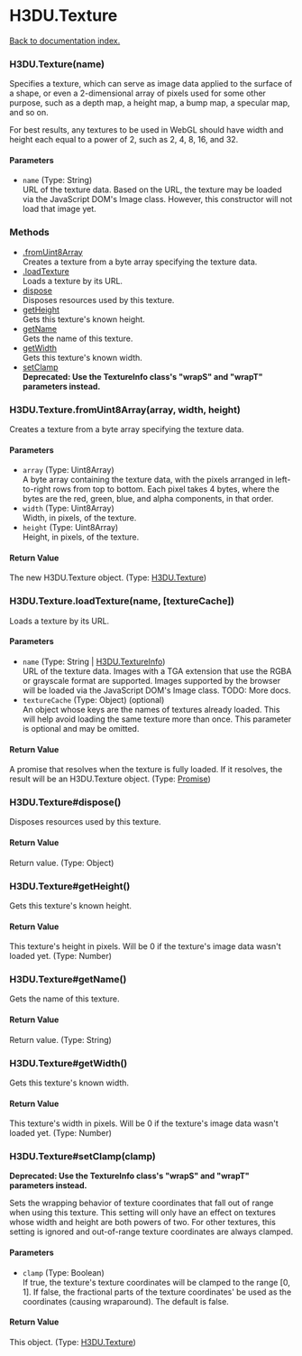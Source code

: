 # H3DU.Texture

[Back to documentation index.](index.md)

 <a name='H3DU.Texture'></a>
### H3DU.Texture(name)

Specifies a texture, which can serve as image data applied to
the surface of a shape, or even a 2-dimensional array of pixels
used for some other purpose, such as a depth map, a height map,
a bump map, a specular map, and so on.

For best results, any textures to be used in WebGL should have
width and height each equal to a power of 2, such as 2, 4, 8, 16,
and 32.

#### Parameters

* `name` (Type: String)<br>
    URL of the texture data. Based on the URL, the texture may be loaded via the JavaScript DOM's Image class. However, this constructor will not load that image yet.

### Methods

* [.fromUint8Array](#H3DU.Texture.fromUint8Array)<br>Creates a texture from a byte array specifying the texture data.
* [.loadTexture](#H3DU.Texture.loadTexture)<br>Loads a texture by its URL.
* [dispose](#H3DU.Texture_H3DU.Texture_dispose)<br>Disposes resources used by this texture.
* [getHeight](#H3DU.Texture_H3DU.Texture_getHeight)<br>Gets this texture's known height.
* [getName](#H3DU.Texture_H3DU.Texture_getName)<br>Gets the name of this texture.
* [getWidth](#H3DU.Texture_H3DU.Texture_getWidth)<br>Gets this texture's known width.
* [setClamp](#H3DU.Texture_H3DU.Texture_setClamp)<br><b>Deprecated: Use the TextureInfo class's "wrapS" and
"wrapT" parameters instead.</b>

 <a name='H3DU.Texture.fromUint8Array'></a>
### H3DU.Texture.fromUint8Array(array, width, height)

Creates a texture from a byte array specifying the texture data.

#### Parameters

* `array` (Type: Uint8Array)<br>
    A byte array containing the texture data, with the pixels arranged in left-to-right rows from top to bottom. Each pixel takes 4 bytes, where the bytes are the red, green, blue, and alpha components, in that order.
* `width` (Type: Uint8Array)<br>
    Width, in pixels, of the texture.
* `height` (Type: Uint8Array)<br>
    Height, in pixels, of the texture.

#### Return Value

The new H3DU.Texture object. (Type: <a href="H3DU.Texture.md">H3DU.Texture</a>)

 <a name='H3DU.Texture.loadTexture'></a>
### H3DU.Texture.loadTexture(name, [textureCache])

Loads a texture by its URL.

#### Parameters

* `name` (Type: String | <a href="H3DU.TextureInfo.md">H3DU.TextureInfo</a>)<br>
    URL of the texture data. Images with a TGA extension that use the RGBA or grayscale format are supported. Images supported by the browser will be loaded via the JavaScript DOM's Image class. TODO: More docs.
* `textureCache` (Type: Object) (optional)<br>
    An object whose keys are the names of textures already loaded. This will help avoid loading the same texture more than once. This parameter is optional and may be omitted.

#### Return Value

A promise that resolves when the texture
is fully loaded. If it resolves, the result will be an H3DU.Texture object. (Type: <a href="Promise.md">Promise</a>)

 <a name='H3DU.Texture_H3DU.Texture_dispose'></a>
### H3DU.Texture#dispose()

Disposes resources used by this texture.

#### Return Value

Return value. (Type: Object)

 <a name='H3DU.Texture_H3DU.Texture_getHeight'></a>
### H3DU.Texture#getHeight()

Gets this texture's known height.

#### Return Value

This texture's height in pixels.
Will be 0 if the texture's image data wasn't loaded yet. (Type: Number)

 <a name='H3DU.Texture_H3DU.Texture_getName'></a>
### H3DU.Texture#getName()

Gets the name of this texture.

#### Return Value

Return value. (Type: String)

 <a name='H3DU.Texture_H3DU.Texture_getWidth'></a>
### H3DU.Texture#getWidth()

Gets this texture's known width.

#### Return Value

This texture's width in pixels.
Will be 0 if the texture's image data wasn't loaded yet. (Type: Number)

 <a name='H3DU.Texture_H3DU.Texture_setClamp'></a>
### H3DU.Texture#setClamp(clamp)

<b>Deprecated: Use the TextureInfo class's "wrapS" and
"wrapT" parameters instead.</b>

Sets the wrapping behavior of texture coordinates that
fall out of range when using this texture. This setting
will only have an effect on textures whose width and height
are both powers of two. For other textures, this setting
is ignored and out-of-range texture coordinates are
always clamped.

#### Parameters

* `clamp` (Type: Boolean)<br>
    If true, the texture's texture coordinates will be clamped to the range [0, 1]. If false, the fractional parts of the texture coordinates' be used as the coordinates (causing wraparound). The default is false.

#### Return Value

This object. (Type: <a href="H3DU.Texture.md">H3DU.Texture</a>)
